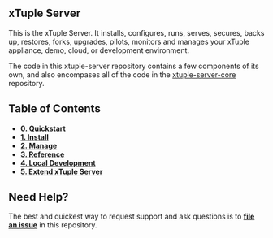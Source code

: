 ## xTuple Server

This is the xTuple Server. It installs, configures, runs, serves, secures, backs up, restores, forks, upgrades, pilots, monitors and manages your xTuple appliance, demo, cloud, or development environment.

The code in this xtuple-server repository contains a few components of its own, and also encompases all of the code in the [xtuple-server-core](https://github.com/xtuple/xtuple-server-core) repository. 

## Table of Contents
- **[0. Quickstart](https://github.com/xtuple/xtuple-server/wiki/0.-Quickstart)**
- **[1. Install](https://github.com/xtuple/xtuple-server/wiki/1.-Install)**
- **[2. Manage](https://github.com/xtuple/xtuple-server/wiki/2.-Manage)**
- **[3. Reference](https://github.com/xtuple/xtuple-server/wiki/3.-Reference)**
- **[4. Local Development](https://github.com/xtuple/xtuple-server/wiki/4.-Local-Development)**
- **[5. Extend xTuple Server](https://github.com/xtuple/xtuple-server/wiki/5.-Extend-xTuple-Server)**

## Need Help?

The best and quickest way to request support and ask questions is to [**file an issue**](https://github.com/xtuple/xtuple-server/issues?state=open) in this repository. 